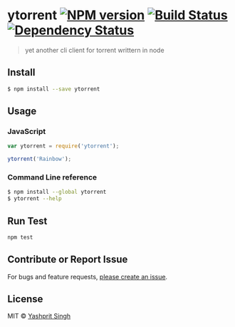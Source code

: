 # ytorrent [![NPM version][npm-image]][npm-url] [![Build Status][travis-image]][travis-url] [![Dependency Status][daviddm-url]][daviddm-image]

> yet another cli client for torrent writtern in node


## Install

```sh
$ npm install --save ytorrent
```


## Usage

### JavaScript

```js
var ytorrent = require('ytorrent');

ytorrent('Rainbow');
```

### Command Line reference

```sh
$ npm install --global ytorrent
$ ytorrent --help
```

## Run Test
```sh
npm test
```

## Contribute or Report Issue
For bugs and feature requests, [please create an issue][issue-url].


## License

MIT © [Yashprit Singh](http://yashprit.com)

[issue-url]: https://github.com/yashprit/ytorrent/issues
[npm-url]: https://npmjs.org/package/ytorrent
[npm-image]: https://badge.fury.io/js/ytorrent.svg
[travis-url]: https://travis-ci.org/yashprit/ytorrent
[travis-image]: https://travis-ci.org/yashprit/ytorrent.svg?branch=master
[daviddm-url]: https://david-dm.org/yashprit/ytorrent.svg?theme=shields.io
[daviddm-image]: https://david-dm.org/yashprit/ytorrent

